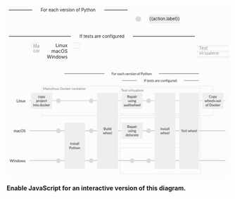 <div id="flow-diagram">
  <div class="diagram-grid" v-bind:style="gridStyle">
    <!-- BEHIND THE GRID CONTENT -->
    <!-- line for each platform -->
    <div class="grid-line" style="grid-row-start: 3"></div>
    <div class="grid-line" style="grid-row-start: 4"></div>
    <div class="grid-line" style="grid-row-start: 5"></div>
    <!-- the docker container outline -->
    <div class="grid-outline docker">
      <div class="outline">
        Manylinux Docker container
      </div>
    </div>
    <!-- the venv outlines -->
    <div class="grid-outline testVenv" style="grid-row-start: 3">
      <div class="outline">Test virtualenv</div>
    </div>
    <div class="grid-outline testVenv" style="grid-row-start: 4"><div class="outline"></div></div>
    <div class="grid-outline testVenv" style="grid-row-start: 5"><div class="outline"></div></div>
    <!-- THE GRID CONTENT -->
    <!-- the row labels -->
    <div class="grid-row-label" style="grid-row-start: 3">Linux</div>
    <div class="grid-row-label" style="grid-row-start: 4">macOS</div>
    <div class="grid-row-label" style="grid-row-start: 5">Windows</div>
    <!-- the column labels -->
    <div class="grid-column-label"
         style="grid-row: 1 / span 1; grid-column: 5 / -3">
      <div class="label">For each version of Python</div>
    </div>
    <div class="grid-column-label"
         style="grid-row: 2 / span 1;
                grid-column: 8 / -3;
                margin-bottom: 0.5em;">
      <div class="label">If tests are configured</div>
    </div>
    <!-- the steps -->
    <div class="step" v-for="(step, sIndex) in diagram.steps">
      <component v-for="action in step"
                 class="action"
                 v-bind:is="action.href ? 'a' : 'div'"
                 v-bind:href="action.href">
        <div class="dots" v-if="action.style == 'dot'">
          <div class="dot"
               v-info="action"
               v-for="(platform, pIndex) in platforms"
               v-if="action.platforms.includes(platform)"
               v-bind:style="{gridRowStart: `${pIndex+3}`,
                              gridColumnStart: `${sIndex+2}`}">
            <div class="dot-graphic"></div>
          </div>
        </div>
        <div class="block-container" v-if="action.style == 'block'">
          <div class="block"
               v-info="action"
               v-bind:style="{...blockStyle(action),
                              gridColumnStart: `${sIndex+2}`}">
            {{action.label}}
          </div>
        </div>
      </a>
    </div>
  </div>
</div>

<noscript>
  <img src="data/how-it-works.png" alt="Diagram showing the steps for each platform">
  <p><strong>Enable JavaScript for an interactive version of this diagram.</strong></p>
</noscript>

<script type="module" async>
  import Vue from 'https://cdn.jsdelivr.net/npm/vue@2.6.14/dist/vue.esm.browser.js'
  import 'https://unpkg.com/@popperjs/core@2/dist/umd/popper.min.js'
  import 'https://unpkg.com/tippy.js@6/dist/tippy-bundle.umd.js'

  const diagram = {
    steps: [
      [
        {
          label: 'copy project into docker',
          platforms: ['linux'],
          style: 'block',
          width: 2,
        },
      ],
      [], // empty column so that the manylinux outline intersects the previous column in the middle.
      [
        {
          href: 'options/#before-all',
          platforms: ['linux', 'macos', 'windows'],
          style: 'dot',
          tooltip: {
            title: 'CIBW_BEFORE_ALL',
            tag: 'Optional step',
            description: 'Execute a shell command on the build system before any wheels are built.'
          },
        },
      ],
      [
        {
          label: 'Install Python',
          platforms: ['macos', 'windows'],
          style: 'block',
          tooltip: {
            description: 'Install the version of Python required to build this wheel.'
          },
        },
      ],
      [
        {
          href: 'options/#before-build',
          platforms: ['linux', 'macos', 'windows'],
          style: 'dot',
          tooltip: {
            title: 'CIBW_BEFORE_BUILD',
            tag: 'Optional step',
            description: "Execute a shell command preparing each wheel's build.",
          },
        },
      ],
      [
        {
          label: 'Build wheel',
          href: 'options/#build-frontend',
          platforms: ['linux', 'macos', 'windows'],
          style: 'block',
          tooltip: {
            title: 'CIBW_BUILD_FRONTEND',
            tag: 'Customisable step',
            description: 'Build the wheel according to your package configuration, using the frontend of your choice - pip or build.'
          },
        },
      ],
      [
        {
          label: 'Repair using auditwheel',
          href: 'options/#repair-wheel-command',
          platforms: ['linux'],
          style: 'block',
          tooltip: {
            title: 'CIBW_REPAIR_WHEEL_COMMAND',
            tag: 'Customisable step',
            description: 'Bundle shared libraries and ensure manylinux compliance by running auditwheel on each built wheel.'
          },
        },
        {
          label: 'Repair using delocate',
          href: 'options/#repair-wheel-command',
          platforms: ['macos'],
          style: 'block',
          tooltip: {
            title: 'CIBW_REPAIR_WHEEL_COMMAND',
            tag: 'Customisable step',
            description: 'Bundle shared libraries by running delocate on each built wheel.'
          },
        },
        {
          env: "CIBW_REPAIR_WHEEL_COMMAND",
          href: 'options/#repair-wheel-command',
          label: 'repair wheel',
          platforms: ['windows'],
          style: 'dot',
          optional: true,
          tooltip: {
            title: 'CIBW_REPAIR_WHEEL_COMMAND',
            tag: 'Optional step',
            description: 'Execute a shell command to repair each built wheel'
          },
        },
      ],
      [
        {
          href: 'options/#before-test',
          platforms: ['linux', 'macos', 'windows'],
          style: 'dot',
          tooltip: {
            title: 'CIBW_BEFORE_TEST',
            tag: 'Optional step',
            description: 'Execute a shell command before testing each wheel'
          },
        },
      ],
      [
        {
          label: 'Install wheel',
          platforms: ['linux', 'macos', 'windows'],
          style: 'block',
          tooltip: {
            description: 'Install the wheel we just built into the test virtualenv.'
          },
        },
      ],
      [
        {
          label: 'Test wheel',
          href: 'options/#test-command',
          platforms: ['linux', 'macos', 'windows'],
          style: 'block',
          tooltip: {
            title: 'CIBW_TEST_COMMAND',
            tag: 'Optional step',
            description: 'Execute a shell command to test each built wheel'
          },
        },
      ],
      [
        {
          label: 'Copy wheels out of Docker',
          platforms: ['linux'],
          style: 'block',
          width: 2,
        },
      ],
      [],
    ]
  }

  const diagramComponent = new Vue({
    el: '#flow-diagram',
    data() {
      return {
        diagram,
        platforms: ['linux', 'macos', 'windows'],
      }
    },
    methods: {
      blockStyle(action) {
        let start, end
        if (action.platforms.includes('linux')) {
          start = 3
        } else if (action.platforms.includes('macos')) {
          start = 4
        } else if (action.platforms.includes('windows')) {
          start = 5
        }

        if (action.platforms.includes('windows')) {
          end = 6
        } else if (action.platforms.includes('macos')) {
          end = 5
        } else if (action.platforms.includes('linux')) {
          end = 4
        }

        return {
          gridRowStart: start.toString(),
          gridRowEnd: end.toString(),
          gridColumnEnd: `span ${action.width || 1}`,
        }
      }
    },
    computed: {
      gridStyle() {
        return {
          gridTemplateRows: `auto auto repeat(${this.platforms.length}, 1fr)`,
          gridTemplateColumns: `repeat(${this.diagram.steps.length+1}, auto)`,
        }
      },
    },
    directives: {
      info: {
        inserted(el, binding) {
          const action = binding.value
          const {env, label, optional=false, description='', href=''} = action
          const tooltip = action.tooltip

          if (tooltip) {
            const tippyInstance = tippy(el, {
              content: `
                <a class="tooltip-contents" href="${href || ''}">
                  <div class="tooltip-title">
                    ${tooltip.title || ''}
                  </div>
                  <div class="tooltip-tag">
                    ${tooltip.tag || ''}
                  </div>
                  <div class="tooltip-description">
                    ${tooltip.description}
                  </div>
                </a>
              `,
              placement: 'right-start',
              allowHTML: true,
              maxWidth: 'none',
              appendTo: document.getElementById('flow-diagram'),
              offset: [0, 10],
              onShow(instance) {
                const stepEl = el.closest('.action')
                stepEl.classList.add('tooltip-open')
                instance.setProps({
                  interactive: tippy.currentInput.isTouch
                })
              },
              onHide() {
                const stepEl = el.closest('.action')
                stepEl.classList.remove('tooltip-open')
              }
            })

            el.addEventListener('click', e => {
              // click event should just open the tooltip on touch devices
              if (tippy.currentInput.isTouch) {
                e.preventDefault()
              }
            })
          }
        }
      }
    }
  })
</script>

<style>
  #flow-diagram {
    background: #fcfcfc;
    /* font-family: Inter; */
    /* font-size: 10px; */
    font-size: 0.7em;
    padding-bottom: 2em;
  }
  .no-js #flow-diagram {
    display: none
  }
  .diagram-grid {
    display: grid;
    overflow-x: auto;
  }
  .platform, .step, .dots, .block-container, .action {
    display: contents;
  }
  .block, .dot {
    position: relative;
    margin: 2em 0.5em;
  }
  .block {
    background-color: #eee;
    /* margin: 0.5em auto; */
    padding: 0.5em;
    max-width: 6em;
    display: flex;
    align-items: center;
    justify-content: center;
    text-align: center;
  }
  .dot {
    /* margin: 0.5em; */
    display: flex;
    align-items: center;
    justify-content: center;
  }
  .dot-graphic {
    width: 1.3em;
    height: 1.3em;
    border-radius: 50%;
    background: #DADADA;
  }
  a.action {
    color: inherit;
  }
  .action.tooltip-open .dot-graphic {
    background-color: #416EDA;
  }
  .action.tooltip-open .block {
    background-color: #416EDA;
    color: white;
  }
  .grid-column-label {
    height: 2em;
    position: relative;
    display: flex;
    align-items: center;
    justify-content: center;
    margin: 0 0.5em;
  }
  .grid-column-label::before {
    content: "";
    height: 1px;
    background-color: currentColor;
    position: absolute;
    top: calc(50% - 0.5px);
    left: 0;
    right: 0;
  }
  .grid-column-label .label {
    background: #fcfcfc;
    padding: 0 2em;
    position: relative;
  }
  .grid-row-label {
    grid-column: 1 / span 1;
    display: flex;
    align-items: center;
    justify-content: flex-end;
    text-align: right;
    background: #fcfcfc;
    position: relative;
    padding-right: 1em;
    font-size: 1.1em;
  }
  .grid-line {
    grid-column: 1 / -1;
    grid-row-end: span 1;
    position: relative;
  }
  .grid-line::after {
    content: "";
    height: 1px;
    background-color: #979797;
    position: absolute;
    top: calc(50% - 1px);
    left: 0;
    right: 0;
  }
  .grid-outline {
    grid-row-end: span 1;
    position: relative;
    color: #8f8f8f;
  }
  .grid-outline.docker {
    grid-row: 3 / span 1;
    grid-column: 3 / -2;
  }
  .grid-outline.testVenv {
    grid-column: 8 / span 4;
  }
  .grid-outline .outline {
    position: absolute;
    border: 1px solid #e5e5e5;
    padding: 1px 3px;
  }
  .grid-outline.docker .outline  {
    left: 0;
    right: 0;
    top: 0;
    bottom: 0;
  }
  .grid-outline.testVenv .outline  {
    left: 0;
    right: 0;
    top: 0.5em;
    bottom: 0.5em;
  }

  /* style the tooltip */
  .tippy-box {
    background: white;
    box-shadow: 0 2px 6px -1px rgba(0,0,0,0.12);
    border-radius: 0;
    text-align: left;
    font-size: 1em;
    color: #1F1F1F;
    border: 1px solid rgba(0, 0, 0, 0.02);
    width: 14em;
    min-width: min-content;
  }
  .tippy-box[data-placement^='top'] > .tippy-arrow::before {
    border-top-color: white;
  }
  .tippy-box[data-placement^='bottom'] > .tippy-arrow::before {
    border-bottom-color: white;
  }
  .tippy-box[data-placement^='left'] > .tippy-arrow::before {
    border-left-color: white;
  }
  .tippy-box[data-placement^='right'] > .tippy-arrow::before {
    border-right-color: white;
  }
  a.tooltip-contents {
    color: inherit;
    text-decoration: none;
    display: block;
  }
  .tooltip-title {
    font-weight: 600;
    font-size: 1.1em;
    color: #416EDA;
  }
  .tooltip-tag {
    font-weight: 500;
    text-transform: uppercase;
    font-size: 0.9em;
    color: #C9C9C9;
  }
  .tooltip-description {
    margin-top: 1px;
    margin-bottom: 2px;
  }
</style>
